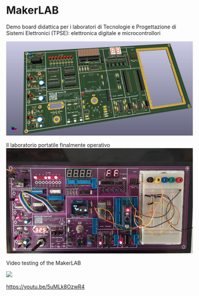 # MakerLAB
Demo board didattica per i laboratori di Tecnologie e Progettazione di Sistemi Elettronici (TPSE):  elettronica digitale e microcontrollori
 
![This is an image](https://github.com/OfficineEinstein/MakerLAB/blob/main/MakerLAB_r03D-1.jpg)

Il laboratorio portatile finalmente operativo
![This is an image](https://github.com/OfficineEinstein/MakerLAB/blob/main/MakerLAB_800.jpg)

Video testing of the MakerLAB

[<img src="https://i.ytimg.com/vi/5uMLk8OzwR4/maxresdefault.jpg" width="70%">](https://www.youtube.com/watch?v=5uMLk8OzwR4 "videoprova shield")


https://youtu.be/5uMLk8OzwR4
